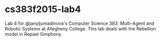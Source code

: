 # cs383f2015-lab4
Lab 4 for @janyljumadinova's Computer Science 383: Multi-Agent and Robotic Systems at Allegheny College. This lab deals with the Rebellion model in Repast Simphony.

